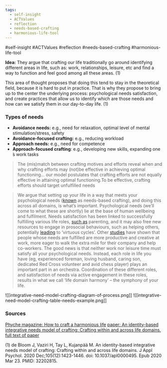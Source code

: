 ```yaml
---
tags:
  - self-insight
  - ACTValues
  - reflection
  - needs-based-crafting
  - harmonious-life-tool
---
```

#self-insight #ACTValues #reflection #needs-based-crafting #harmonious-life-tool



**Idea:**
They argue that crafting our life traditionally go around identifying different areas in life, such as: work, relationships, leisure, etc and find a way to function and feel good among all these areas. (1) 

This area of thought proposes that doing this tend to stay in the theoretical field, because it is hard to put in practice.  That is why they propose to bring up to the center the underlying process: psychological needs satisfaction, and create practices that allow us to identify which are those needs and how can we satisfy them in our day-to-day life. (1) 


### Types of needs

* **Avoidance needs:** e.g., need for relaxation, optimal level of mental stimulation/stress, safety
* **Avoidance-focused crafting:** e.g., reducing workload
* **Approach needs:** e.g., need for competence
* **Approach-focused crafting**: e.g., developing new skills, expanding one ́s work tasks

> The (mis)match between crafting motives and efforts reveal when and why crafting efforts may (not)be effective in achieving optimal functioning... our model postulates that crafting efforts are not equally effective in attaining optimal functioning.To be effective, crafting efforts should target unfulfilled needs




> We argue that setting up your life in a way that meets your psychological needs ([known](https://psycnet.apa.org/record/2020-20229-001) as needs-based crafting), and doing this across all domains, is what’s important. Psychological needs (we’ll come to what these are shortly) lie at the base of human wellbeing and fulfilment. Needs satisfaction has been linked to successfully fulfilling various life roles, [such as](https://www.tandfonline.com/doi/full/10.1080/15374416.2013.769171) parenting, and it may also free new resources to engage in prosocial behaviours, such as helping others, potentially [leading](https://pubmed.ncbi.nlm.nih.gov/30640494/) to ‘virtuous cycles’. Other [studies](https://link.springer.com/article/10.1007/s11031-016-9578-2) have shown that people whose needs are fulfilled are more productive and creative at work, more eager to walk the extra mile for their company and help co-workers.
> The good news is that neither work nor leisure time must satisfy all your psychological needs. Instead, each role in life you have (eg, experienced foreman, loving husband, caring son, dedicated Red Cross volunteer and avid chess player) plays an important part in an orchestra. Coordination of these different roles, and satisfaction of needs via active engagement in these roles, results in what we call ‘life domain harmony’ – the symphony of your life.


![[integrative-need-model-crafting-diagram-of-process.png]]
![[integrative-need-model-crafting-table-needs-example.png]]

### Sources

[Phyche magazine: How to craft a harmonious life](https://psyche.co/guides/why-you-should-forget-work-life-balance-in-crafting-a-good-life)
[paper: An identity-based integrative needs model of crafting: Crafting within and across life domains.](https://psycnet.apa.org/record/2020-20229-001) [full text of paper](https://core.ac.uk/reader/322611580)



(1) de Bloom J, Vaziri H, Tay L, Kujanpää M. An identity-based integrative needs model of crafting: Crafting within and across life domains. J Appl Psychol. 2020 Dec;105(12):1423-1446. doi: 10.1037/apl0000495. Epub 2020 Mar 23. PMID: 32202815.